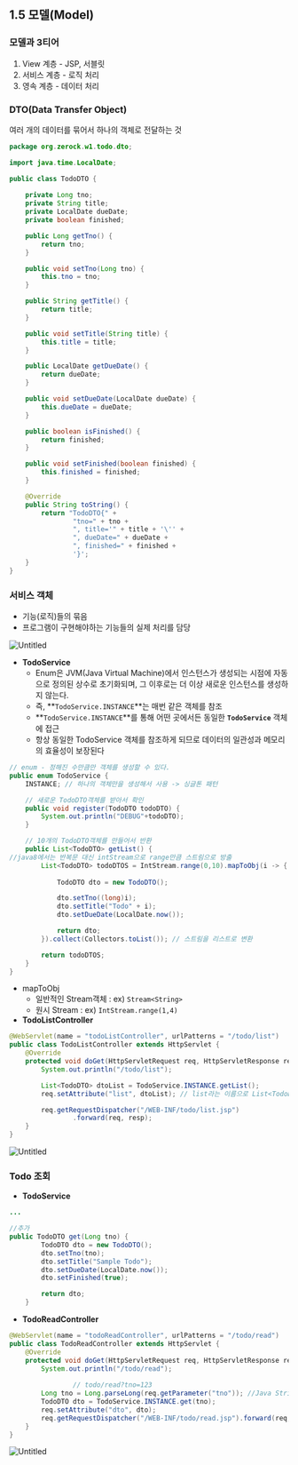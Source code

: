 ## 1.5 모델(Model)

### 모델과 3티어

1. View 계층 - JSP, 서블릿
2. 서비스 계층 - 로직 처리
3. 영속 계층 - 데이터 처리

### DTO(Data Transfer Object)

여러 개의 데이터를 묶어서 하나의 객체로 전달하는 것

```java
package org.zerock.w1.todo.dto;

import java.time.LocalDate;

public class TodoDTO {
    
    private Long tno;
    private String title;
    private LocalDate dueDate;
    private boolean finished;

    public Long getTno() {
        return tno;
    }

    public void setTno(Long tno) {
        this.tno = tno;
    }

    public String getTitle() {
        return title;
    }

    public void setTitle(String title) {
        this.title = title;
    }

    public LocalDate getDueDate() {
        return dueDate;
    }

    public void setDueDate(LocalDate dueDate) {
        this.dueDate = dueDate;
    }

    public boolean isFinished() {
        return finished;
    }

    public void setFinished(boolean finished) {
        this.finished = finished;
    }

    @Override
    public String toString() {
        return "TodoDTO{" +
                "tno=" + tno +
                ", title='" + title + '\'' +
                ", dueDate=" + dueDate +
                ", finished=" + finished +
                '}';
    }
}
```

### 서비스 객체

- 기능(로직)들의 묶음
- 프로그램이 구현해야하는 기능들의 실제 처리를 담당

![Untitled](https://user-images.githubusercontent.com/109258144/257754770-679b1723-bead-415d-a5fe-6520e61b5e78.png)

- **TodoService**
    - Enum은 JVM(Java Virtual Machine)에서 인스턴스가 생성되는 시점에 자동으로 정의된 상수로 초기화되며, 그 이후로는 더 이상 새로운 인스턴스를 생성하지 않는다.
    - 즉, **`TodoService.INSTANCE`**는 매번 같은 객체를 참조
    - **`TodoService.INSTANCE`**를 통해 어떤 곳에서든 동일한 **`TodoService`** 객체에 접근
    - 항상 동일한 TodoService 객체를 참조하게 되므로 데이터의 일관성과 메모리의 효율성이 보장된다

```java
// enum - 정해진 수만큼만 객체를 생성할 수 있다.
public enum TodoService {
    INSTANCE; // 하나의 객체만을 생성해서 사용 -> 싱글톤 패턴

    // 새로운 TodoDTO객체를 받아서 확인
    public void register(TodoDTO todoDTO) {
        System.out.println("DEBUG"+todoDTO);
    }

    // 10개의 TodoDTO객체를 만들어서 반환
    public List<TodoDTO> getList() {
//java8에서는 반복문 대신 intStream으로 range만큼 스트림으로 방출
        List<TodoDTO> todoDTOS = IntStream.range(0,10).mapToObj(i -> { 
																											// 원시타임 스트림 -> 일반적인 스트림		
            TodoDTO dto = new TodoDTO();

            dto.setTno((long)i);
            dto.setTitle("Todo" + i);
            dto.setDueDate(LocalDate.now());

            return dto;
        }).collect(Collectors.toList()); // 스트림을 리스트로 변환

        return todoDTOS;
    }
}
```

- mapToObj
    - 일반적인 Stream객체 : ex) `Stream<String>`
    - 원시 Stream : ex) `IntStream.range(1,4)`
- **TodoListController**

```java
@WebServlet(name = "todoListController", urlPatterns = "/todo/list")
public class TodoListController extends HttpServlet {
    @Override
    protected void doGet(HttpServletRequest req, HttpServletResponse resp) throws ServletException, IOException {
        System.out.println("/todo/list");

        List<TodoDTO> dtoList = TodoService.INSTANCE.getList();
        req.setAttribute("list", dtoList); // list라는 이름으로 List<TodoDTO> 객체를 보관

        req.getRequestDispatcher("/WEB-INF/todo/list.jsp")
                .forward(req, resp);
    }
}
```

![Untitled](https://user-images.githubusercontent.com/109258144/257755146-6b468538-64f8-424f-a351-112be5215f12.png)

### Todo 조회

- **TodoService**

```java
...

//추가
public TodoDTO get(Long tno) {
        TodoDTO dto = new TodoDTO();
        dto.setTno(tno);
        dto.setTitle("Sample Todo");
        dto.setDueDate(LocalDate.now());
        dto.setFinished(true);

        return dto;
    }
```

- **TodoReadController**

```java
@WebServlet(name = "todoReadController", urlPatterns = "/todo/read")
public class TodoReadController extends HttpServlet {
    @Override
    protected void doGet(HttpServletRequest req, HttpServletResponse resp) throws ServletException, IOException {
        System.out.println("/todo/read");
				
				// todo/read?tno=123
        Long tno = Long.parseLong(req.getParameter("tno")); //Java String 을 long 으로 변환
        TodoDTO dto = TodoService.INSTANCE.get(tno);
        req.setAttribute("dto", dto);
        req.getRequestDispatcher("/WEB-INF/todo/read.jsp").forward(req,resp);
    }
}
```

![Untitled](https://user-images.githubusercontent.com/109258144/257755274-f408757c-9dda-47e7-b053-1c2466c2aa55.png)